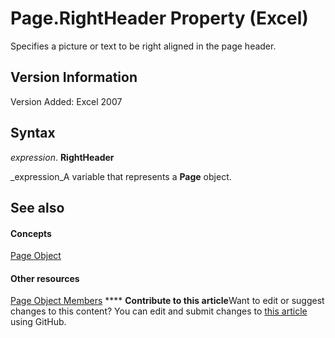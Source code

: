 
# Page.RightHeader Property (Excel)

Specifies a picture or text to be right aligned in the page header.


## Version Information

Version Added: Excel 2007 


## Syntax

 _expression_. **RightHeader**

 _expression_A variable that represents a  **Page** object.


## See also


#### Concepts


 [Page Object](debd4537-af71-8699-b714-6854c3cf0fad.md)
#### Other resources


 [Page Object Members](d9cb2764-7b24-1ca0-c8e3-3743e6fe7ff7.md)
****   **Contribute to this article**Want to edit or suggest changes to this content? You can edit and submit changes to  [this article](https://github.com/jhershey00/VBA_Excel_Test/OpenXMLCon/articles/a84bc345-b8ee-0d8a-8009-d7f6edef1db6.md) using GitHub.

